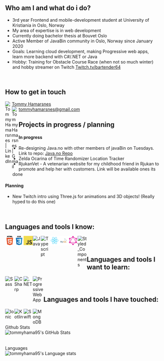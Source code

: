 ## Who am I and what do i do?
- 3rd year Frontend and mobile-development student at University of Kristiania in Oslo, Norway
- My area of expertise is in web development
- Currently doing bachelor thesis at Bouvet Oslo
- Active Member of JavaBin community in Oslo, Norway since January 2020
- Goals: Learning cloud development, making Progressive web apps, learn more backend with C#/.NET or Java
- Hobby: Training for Obstacle Course Race (when not so much winter) and hobby streamer on Twitch [Twitch.tv/bartender64][twitch]
<br>

## How to get in touch
[<img align="left" alt="TommyHamarsnes | LinkedIn" width="22px" src="https://cdn.jsdelivr.net/npm/simple-icons@v3/icons/linkedin.svg" />][linkedin] 
<a href="https://www.linkedin.com/in/tommy-hamarsnes-0085a8177/">Tommy Hamarsnes</a>
<br> 
<img align="left" alt="TommyHamarsnes | Gmail" width="22px" src="https://upload.wikimedia.org/wikipedia/commons/4/4e/Gmail_Icon.png" /> tommyhamarsnes@gmail.com
<br>

## Projects in progress / planning
#### In progress
- Re-designing Java.no with other members of javaBin on Tuesdays. Link to repo: <a target="blank" href="https://github.com/javaBin/java.no">Java.no Repo</a> 
- Zelda Ocarina of Time Randomizer Location Tracker 
- RjukanVet - A vetenarian website for my childhood friend in Rjukan to promote and help her with customers. Link will be available ones its done

#### Planning
- New Twitch intro using Three.js for animations and 3D objects! (Really hyped to do this one)

<br>

## Languages and tools I know:

<img align="left" alt="HTML5" width="30px" src="https://raw.githubusercontent.com/github/explore/80688e429a7d4ef2fca1e82350fe8e3517d3494d/topics/html/html.png" />
<img align="left" alt="CSS3" width="30px" src="https://raw.githubusercontent.com/github/explore/80688e429a7d4ef2fca1e82350fe8e3517d3494d/topics/css/css.png" />
<img align="left" alt="JavaScript" width="30px" src="https://raw.githubusercontent.com/github/explore/80688e429a7d4ef2fca1e82350fe8e3517d3494d/topics/javascript/javascript.png" />
<img align="left" alt="Java" width="26px" src="https://i.pinimg.com/originals/e9/94/61/e99461fdd5b3db8bdb3081d8acf5e524.png" />
<img align="left" alt="Typescript" width="30px" src="https://upload.wikimedia.org/wikipedia/commons/thumb/4/4c/Typescript_logo_2020.svg/1200px-Typescript_logo_2020.svg.png" />
<img align="left" alt="React" width="30px" src="https://raw.githubusercontent.com/github/explore/80688e429a7d4ef2fca1e82350fe8e3517d3494d/topics/react/react.png" />
<img align="left" alt="MySQL" width="30px" src="https://raw.githubusercontent.com/github/explore/80688e429a7d4ef2fca1e82350fe8e3517d3494d/topics/mysql/mysql.png" />
<img align="left" alt="GraphQL" width="30px" src="https://raw.githubusercontent.com/github/explore/80688e429a7d4ef2fca1e82350fe8e3517d3494d/topics/graphql/graphql.png" />
<img align="left" alt="Styled_Components" width="30px" src="https://avatars3.githubusercontent.com/u/20658825?s=280&v=4" />
<br>
<br>

## Languages and tools I want to learn:

<img align="left" alt="Sass" width="30px" src="https://upload.wikimedia.org/wikipedia/commons/thumb/9/96/Sass_Logo_Color.svg/1280px-Sass_Logo_Color.svg.png" />
<img align="left" alt="CSharp" width="30px" src="https://p92.com/binaries/content/gallery/p92website/technologies/c-sharp-overview.png" />
<img align="left" alt=".NET" width="30px" src="https://upload.wikimedia.org/wikipedia/commons/thumb/a/a3/.NET_Logo.svg/600px-.NET_Logo.svg.png" />
<img align="left" alt="Progressive Web App" width="35px" src="https://skalfa.com/wp-content/uploads/2018/11/pwa1.png" />

<br>
<br>

## Languages and tools I have touched:

<img align="left" alt="Ionic" width="30px" src="https://hackr.io/tutorials/learn-ionic/logo/logo-ionic?ver=1587978084" />
<img align="left" alt="Kotlin" width="30px" src="https://d3njjcbhbojbot.cloudfront.net/api/utilities/v1/imageproxy/https://coursera-course-photos.s3.amazonaws.com/e3/f27630d13511e88dd241e68ded0cea/K_logo_800x800.png?auto=format%2Ccompress&dpr=1" />
<img align="left" alt="Swift" width="30px" src="https://seeklogo.com/images/S/swift-logo-E9182990F5-seeklogo.com.png" />
<img align="left" alt="MongoDB" width="30px" src="https://infinapps.com/wp-content/uploads/2018/10/mongodb-logo.png" />

<br>
<br>
<br>

<summary>Github Stats</summary>
<img align="left" alt="tommyhama95's GitHub Stats" src="https://github-readme-stats.vercel.app/api?username=tommyhama95&count_private=true&show_icons=true&theme=tokyonight" />

<br/>
<br/>
<br/>

<summary>Languages</summary>
<img  alt="tommyhama95's Language stats" src="https://github-readme-stats.vercel.app/api/top-langs/?username=tommyhama95" />

[twitch]: https://www.twitch.tv/bartender64
[linkedin]: www.linkedin.com/in/tommy-hamarsnes-0085a8177/
